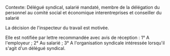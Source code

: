 Contexte: Délégué syndical, salarié mandaté, membre de la délégation du personnel au comité social et économique interentreprises et conseiller du salarié

La décision de l'inspecteur du travail est motivée.

Elle est notifiée par lettre recommandée avec avis de réception : 1° A l'employeur ; 2° Au salarié ; 3° A l'organisation syndicale intéressée lorsqu'il s'agit d'un délégué syndical.